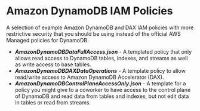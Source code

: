 # Amazon DynamoDB IAM Policies

A selection of example Amazon DynamoDB and DAX IAM policies with more restrictive security that you should be using instead of the official AWS Managed policies for DynamoDB.

* ***AmazonDynamoDBDataFullAccess.json*** - A templated policy that only allows read access to DynamoDB tables, indexes, and streams as well as write access to base tables.
* ***AmazonDynamoDBDAXDataOperations*** - A template policy to allow read/write access to Amazon DynamoDB Accelerator (DAX).
* ***AmazonDynamoDBControlPlaneAccessOnly.json*** - A template for a policy you might give to a coworker to have access to the control plane of DynamoDB and read data from tables and indexes, but not edit data in tables or read from streams.
